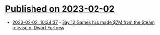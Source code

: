 # [Published on 2023-02-02](index.md)

* [2023-02-02, 10:34:37](https://news.ycombinator.com/item?id=34624751) - [Bay 12 Games has made $7M from the Steam release of Dwarf Fortress](http://www.bay12forums.com/smf/index.php?topic=181354.0)
